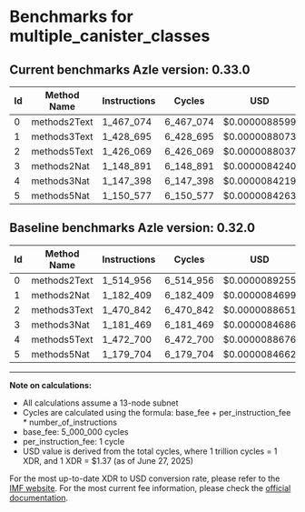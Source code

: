 # Benchmarks for multiple_canister_classes

## Current benchmarks Azle version: 0.33.0
| Id | Method Name | Instructions | Cycles | USD | USD/Million Calls | Change |
|-----------|-------------|------------|--------|-----|--------------|-------|
| 0 | methods2Text | 1_467_074 | 6_467_074 | $0.0000088599 | $8.85 | <font color="green">-47_882</font> |
| 1 | methods3Text | 1_428_695 | 6_428_695 | $0.0000088073 | $8.80 | <font color="red">+246_286</font> |
| 2 | methods5Text | 1_426_069 | 6_426_069 | $0.0000088037 | $8.80 | <font color="green">-44_773</font> |
| 3 | methods2Nat | 1_148_891 | 6_148_891 | $0.0000084240 | $8.42 | <font color="green">-32_578</font> |
| 4 | methods3Nat | 1_147_398 | 6_147_398 | $0.0000084219 | $8.42 | <font color="green">-325_302</font> |
| 5 | methods5Nat | 1_150_577 | 6_150_577 | $0.0000084263 | $8.42 | <font color="green">-29_127</font> |

## Baseline benchmarks Azle version: 0.32.0
| Id | Method Name | Instructions | Cycles | USD | USD/Million Calls |
|-----------|-------------|------------|--------|-----|--------------|
| 0 | methods2Text | 1_514_956 | 6_514_956 | $0.0000089255 | $8.92 |
| 1 | methods2Nat | 1_182_409 | 6_182_409 | $0.0000084699 | $8.46 |
| 2 | methods3Text | 1_470_842 | 6_470_842 | $0.0000088651 | $8.86 |
| 3 | methods3Nat | 1_181_469 | 6_181_469 | $0.0000084686 | $8.46 |
| 4 | methods5Text | 1_472_700 | 6_472_700 | $0.0000088676 | $8.86 |
| 5 | methods5Nat | 1_179_704 | 6_179_704 | $0.0000084662 | $8.46 |



---

**Note on calculations:**
- All calculations assume a 13-node subnet
- Cycles are calculated using the formula: base_fee + per_instruction_fee \* number_of_instructions
- base_fee: 5_000_000 cycles
- per_instruction_fee: 1 cycle
- USD value is derived from the total cycles, where 1 trillion cycles = 1 XDR, and 1 XDR = $1.37 (as of June 27, 2025)

For the most up-to-date XDR to USD conversion rate, please refer to the [IMF website](https://www.imf.org/external/np/fin/data/rms_sdrv.aspx).
For the most current fee information, please check the [official documentation](https://internetcomputer.org/docs/references/cycles-cost-formulas).